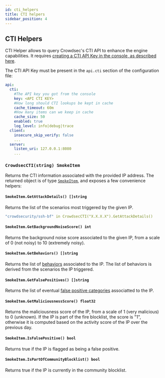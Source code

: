 ```yaml
---
id: cti_helpers
title: CTI helpers
sidebar_position: 4
---
```


## CTI Helpers

CTI Helper allows to query Crowdsec's CTI API to enhance the engine capabilities.
It requires [creating a CTI API Key in the console, as described here](/docs/next/cti_api/getting_started).

The CTI API Key must be present in the `api.cti` section of the configuration file:

```yaml
api:
  cti:
    #The API key you got from the console
    key: <API CTI KEY>
    #How long should CTI lookups be kept in cache
    cache_timeout: 60m
    #How many items can we keep in cache
    cache_size: 50
    enabled: true
    log_level: info|debug|trace
  client:
    insecure_skip_verify: false
    ...
  server:
    listen_uri: 127.0.0.1:8080
    ...
```

### `CrowdsecCTI(string) SmokeItem`

Returns the CTI information associated with the provided IP address.
The returned object is of type [`SmokeItem`](https://pkg.go.dev/github.com/crowdsecurity/crowdsec/pkg/cticlient#SmokeItem), and exposes a few convenience helpers:

#### `SmokeItem.GetAttackDetails() []string`

Returns the list of the scenarios most triggered by the given IP.

```yaml
"crowdsecurity/ssh-bf" in CrowdsecCTI("X.X.X.X").GetAttackDetails()
```

#### `SmokeItem.GetBackgroundNoiseScore() int`

Returns the background noise score associated to the given IP, from a scale of 0 (not noisy) to 10 (extremely noisy).

#### `SmokeItem.GetBehaviors() []string`

Returns the list of [behaviors](/cti_api/taxonomy/behaviors.mdx) associated to the IP. The list of behaviors is derived from the scenarios the IP triggered.

#### `SmokeItem.GetFalsePositives() []string`

Returns the list of eventual [false positive categories](/cti_api/taxonomy/false_positives.mdx) associatted to the IP.

#### `SmokeItem.GetMaliciousnessScore() float32`

Returns the maliciousness score of the IP, from a scale of 1 (very malicious) to 0 (unknown). If the IP is part of the fire blocklist, the score is "1", otherwise it is computed based on the activity score of the IP over the previous day.

#### `SmokeItem.IsFalsePositive() bool`

Returns true if the IP is flagged as being a false positive.

#### `SmokeItem.IsPartOfCommunityBlocklist() bool`

Returns true if the IP is currently in the community blocklist.
